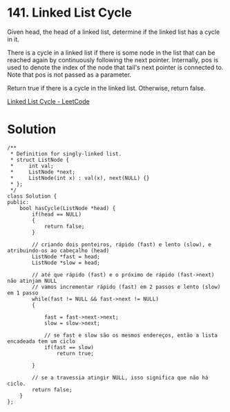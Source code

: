 # 141. Linked List Cycle

Given head, the head of a linked list, determine if the linked list has a cycle in it.

There is a cycle in a linked list if there is some node in the list that can be reached again by continuously following the next pointer. Internally, pos is used to denote the index of the node that tail's next pointer is connected to. Note that pos is not passed as a parameter.

Return true if there is a cycle in the linked list. Otherwise, return false.

[Linked List Cycle - LeetCode](https://leetcode.com/problems/linked-list-cycle/description/)

# Solution
```
/**
 * Definition for singly-linked list.
 * struct ListNode {
 *     int val;
 *     ListNode *next;
 *     ListNode(int x) : val(x), next(NULL) {}
 * };
 */
class Solution {
public:
    bool hasCycle(ListNode *head) {
        if(head == NULL)
        {
            return false;
        }

        // criando dois ponteiros, rápido (fast) e lento (slow), e atribuindo-os ao cabeçalho (head)
        ListNode *fast = head;
        ListNode *slow = head;

        // até que rápido (fast) e o próximo de rápido (fast->next) não atinjam NULL
		// vamos incrementar rápido (fast) em 2 passos e lento (slow) em 1 passo
        while(fast != NULL && fast->next != NULL)
        {

            fast = fast->next->next;
            slow = slow->next;

            // se fast e slow são os mesmos endereços, então a lista encadeada tem um ciclo
            if(fast == slow)
                return true;
            
        }

        // se a travessia atingir NULL, isso significa que não há ciclo.
        return false;
    }
};
```